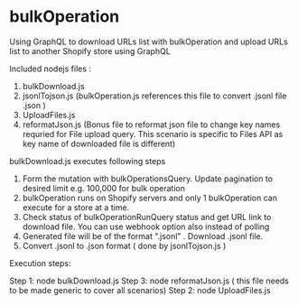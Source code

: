 # bulkOperation

Using GraphQL to download URLs list with bulkOperation and upload URLs list to another Shopify store using GraphQL

Included nodejs files :
1. bulkDownload.js
2. jsonlTojson.js (bulkOperation.js references this file to convert .jsonl file .json )
3. UploadFiles.js
4. reformatJson.js (Bonus file to reformat json file to change key names requried for File upload query. This scenario is specific to Files API as key name of downloaded file is different)

bulkDownload.js executes following steps
1. Form the mutation with bulkOperationsQuery. Update pagination to desired limit e.g. 100,000 for bulk operation 
2. bulkOperation runs on Shopify servers and only 1 bulkOperation can execute for a store at a time.
3. Check status of bulkOperationRunQuery status and get URL link to download file. 
   You can use webhook option also instead of polling
4. Generated file will be of the format ".jsonl" . Download .jsonl file. 
5. Convert .jsonl to .json format ( done by jsonlTojson.js )

Execution steps:

Step 1: node bulkDownload.js
Step 3: node reformatJson.js ( this file needs to be made generic to cover all scenarios)
Step 2: node UploadFiles.js

